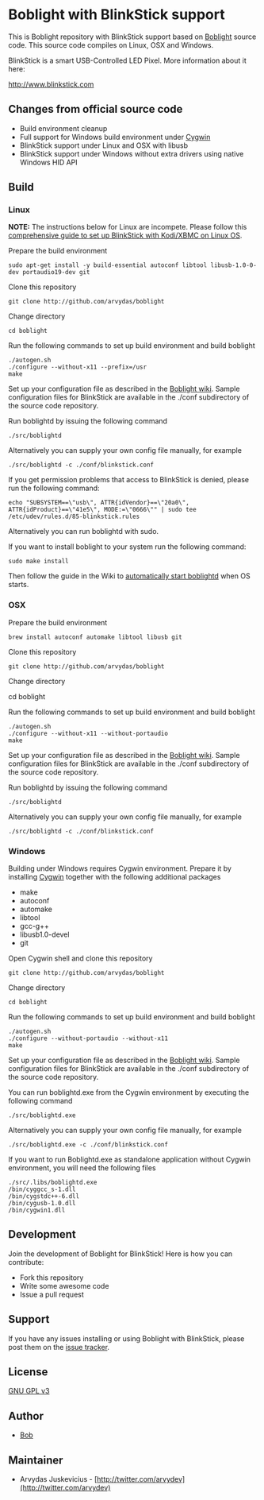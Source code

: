 # Boblight with BlinkStick support

This is Boblight repository with BlinkStick support based on [Boblight](https://code.google.com/p/boblight/) source code.
This source code compiles on Linux, OSX and Windows.

BlinkStick is a smart USB-Controlled LED Pixel. More information about it here:

http://www.blinkstick.com

## Changes from official source code

* Build environment cleanup
* Full support for Windows build environment under [Cygwin](https://www.cygwin.com/)
* BlinkStick support under Linux and OSX with libusb
* BlinkStick support under Windows without extra drivers using native Windows HID API

## Build

### Linux

**NOTE:** The instructions below for Linux are incompete. Please follow this [comprehensive guide
to set up BlinkStick with Kodi/XBMC on Linux OS](https://forums.blinkstick.com/t/blinkstick-ambilight-with-kodi-xbmc-and-boblight-on-linux-os/132/1).

Prepare the build environment

	sudo apt-get install -y build-essential autoconf libtool libusb-1.0-0-dev portaudio19-dev git 

Clone this repository

	git clone http://github.com/arvydas/boblight

Change directory

    cd boblight
	
Run the following commands to set up build environment and build boblight

	./autogen.sh
	./configure --without-x11 --prefix=/usr
	make
	
Set up your configuration file as described in the [Boblight wiki](https://code.google.com/p/boblight/wiki/boblightconf). 
Sample configuration files for BlinkStick are available in the ./conf subdirectory of the source code repository.

Run boblightd by issuing the following command

	./src/boblightd

Alternatively you can supply your own config file manually, for example

	./src/boblightd -c ./conf/blinkstick.conf

If you get permission problems that access to BlinkStick is denied, please run the following command:

	echo "SUBSYSTEM==\"usb\", ATTR{idVendor}==\"20a0\", ATTR{idProduct}==\"41e5\", MODE:=\"0666\"" | sudo tee /etc/udev/rules.d/85-blinkstick.rules

Alternatively you can run boblightd with sudo.

If you want to install boblight to your system run the following command:

	sudo make install

Then follow the guide in the Wiki to [automatically start boblightd](https://github.com/arvydas/boblight/wiki/Automatically-starting-boblightd-on-Linux) when OS starts.

### OSX

Prepare the build environment

	brew install autoconf automake libtool libusb git

Clone this repository

	git clone http://github.com/arvydas/boblight

Change directory

  cd boblight
	
Run the following commands to set up build environment and build boblight

	./autogen.sh
	./configure --without-x11 --without-portaudio
	make
	
Set up your configuration file as described in the [Boblight wiki](https://code.google.com/p/boblight/wiki/boblightconf). 
Sample configuration files for BlinkStick are available in the ./conf subdirectory of the source code repository.

Run boblightd by issuing the following command

	./src/boblightd

Alternatively you can supply your own config file manually, for example

	./src/boblightd -c ./conf/blinkstick.conf

### Windows

Building under Windows requires Cygwin environment. Prepare it by installing [Cygwin](https://www.cygwin.com/) together with the following additional packages

* make
* autoconf
* automake
* libtool
* gcc-g++
* libusb1.0-devel
* git

Open Cygwin shell and clone this repository

	git clone http://github.com/arvydas/boblight

Change directory

    cd boblight
	
Run the following commands to set up build environment and build boblight

	./autogen.sh
	./configure --without-portaudio --without-x11
	make

Set up your configuration file as described in the [Boblight wiki](https://code.google.com/p/boblight/wiki/boblightconf). 
Sample configuration files for BlinkStick are available in the ./conf subdirectory of the source code repository.

You can run boblightd.exe from the Cygwin environment by executing the following command

	./src/boblightd.exe

Alternatively you can supply your own config file manually, for example

	./src/boblightd.exe -c ./conf/blinkstick.conf

If you want to run Boblightd.exe as standalone application without Cygwin environment, you will need the following files

	./src/.libs/boblightd.exe
	/bin/cyggcc_s-1.dll
	/bin/cygstdc++-6.dll
	/bin/cygusb-1.0.dll
	/bin/cygwin1.dll

## Development

Join the development of Boblight for BlinkStick! Here is how you can contribute:

* Fork this repository
* Write some awesome code
* Issue a pull request

## Support

If you have any issues installing or using Boblight with BlinkStick, please post them on the [issue tracker](https://github.com/arvydas/boblight/issues).

## License

[GNU GPL v3](http://www.gnu.org/licenses/gpl.html)
           
## Author

* [Bob](https://code.google.com/u/105397595332940693856/)

## Maintainer

* Arvydas Juskevicius - [http://twitter.com/arvydev](http://twitter.com/arvydev)
